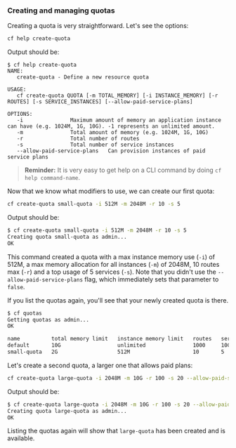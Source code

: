 ### Creating and managing quotas

Creating a quota is very straightforward. Let's see the options:

```sh
cf help create-quota
```

Output should be:

```
$ cf help create-quota
NAME:
   create-quota - Define a new resource quota

USAGE:
   cf create-quota QUOTA [-m TOTAL_MEMORY] [-i INSTANCE_MEMORY] [-r ROUTES] [-s SERVICE_INSTANCES] [--allow-paid-service-plans]

OPTIONS:
   -i 				Maximum amount of memory an application instance can have (e.g. 1024M, 1G, 10G). -1 represents an unlimited amount.
   -m 				Total amount of memory (e.g. 1024M, 1G, 10G)
   -r 				Total number of routes
   -s 				Total number of service instances
   --allow-paid-service-plans	Can provision instances of paid service plans
```

> **Reminder:** It is very easy to get help on a CLI command by doing `cf help command-name`.

Now that we know what modifiers to use, we can create our first quota:

```sh
cf create-quota small-quota -i 512M -m 2048M -r 10 -s 5
```

Output should be:

```sh
$ cf create-quota small-quota -i 512M -m 2048M -r 10 -s 5
Creating quota small-quota as admin...
OK
```

This command created a quota with a max instance memory use (`-i`) of 512M, a max memory allocation for all instances (`-m`) of 2048M, 10 routes max (`-r`) and a top usage of 5 services (`-s`). Note that you didn't use the `--allow-paid-service-plans` flag, which immediately sets that parameter to `false`.

If you list the quotas again, you'll see that your newly created quota is there.

```sh
$ cf quotas
Getting quotas as admin...
OK

name          total memory limit   instance memory limit   routes   service instances   paid service plans
default       10G                  unlimited               1000     100                 allowed
small-quota   2G                   512M                    10       5                   disallowed
```

Let's create a second quota, a larger one that allows paid plans:

```sh
cf create-quota large-quota -i 2048M -m 10G -r 100 -s 20 --allow-paid-service-plans
```

Output should be:

```sh
$ cf create-quota large-quota -i 2048M -m 10G -r 100 -s 20 --allow-paid-service-plans
Creating quota large-quota as admin...
OK
```

Listing the quotas again will show that `large-quota` has been created and is available.
